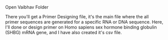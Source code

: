 Open Vaibhav Folder

There you'll get a Primer Designing file, it's the main file where the all primer sequences are generated for a specific RNA or DNA sequence.
Here, I'll done or design primer on Homo sapiens sex hormone binding globulin (SHBG) mRNA gene, and I have also created it's csv file.
